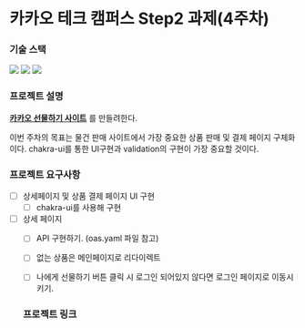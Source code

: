 # 카카오 테크 캠퍼스 Step2 과제(4주차)
###  기술 스택
<img src="https://img.shields.io/badge/TypeScript-3178C6?style=for-the-badge&logo=TypeScript&logoColor=white">
<img src="https://img.shields.io/badge/React-61DAFB?style=for-the-badge&logo=React&logoColor=black">
<img src="https://img.shields.io/badge/Git-F05032?style=for-the-badge&logo=Git&logoColor=white">
</br>

### 프로젝트 설명
**[카카오 선물하기 사이트](https://gift.kakao.com/home)** 를 만들려한다.

이번 주차의 목표는 물건 판매 사이트에서 가장 중요한 상품 판매 및 결제 페이지 구체화이다. chakra-ui를 통한 UI구현과 validation의 구현이 가장 중요할 것이다.


### 프로젝트 요구사항
- [ ] 상세페이지 및 상품 결제 페이지 UI 구현
  - [ ] chakra-ui를 사용해 구현
- [ ] 상세 페이지 
  - [ ] API 구현하기. (oas.yaml 파일 참고)
  - [ ] 없는 상품은 메인페이지로 리다이렉트
  - [ ] 나에게 선물하기 버튼 클릭 시 로그인 되어있지 않다면 로그인 페이지로 이동시키기.


  ### 프로젝트 링크
